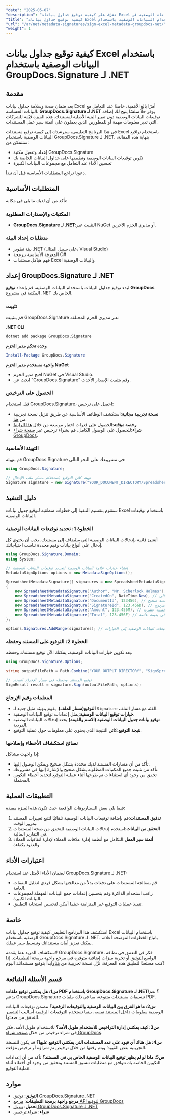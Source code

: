 ```yaml
---
"date": "2025-05-07"
"description": "تعرّف على كيفية توقيع جداول بيانات Excel بأمان باستخدام تواقيع البيانات الوصفية في GroupDocs.Signature لـ .NET. اضمن صحة مستنداتك وسلامتها بسهولة."
"title": "كيفية توقيع جداول بيانات Excel باستخدام البيانات الوصفية باستخدام GroupDocs.Signature لـ .NET"
"url": "/ar/net/metadata-signatures/sign-excel-metadata-groupdocs-net/"
"weight": 1
---
```


# كيفية توقيع جداول بيانات Excel باستخدام البيانات الوصفية باستخدام GroupDocs.Signature لـ .NET

## مقدمة

يعد ضمان صحة وسلامة جداول بيانات Excel أمرًا بالغ الأهمية، خاصةً عند التعامل مع البيانات الحساسة. **GroupDocs.Signature لـ .NET** يوفر حلاً سلسًا يتيح لك إضافة توقيعات البيانات الوصفية دون تغيير البنية الأصلية لمستندك. هذه الميزة قيّمة للشركات التي تدير معلومات مهمة أو للمطورين الذين يعملون على أتمتة سير عمل المستندات.

في هذا البرنامج التعليمي، سنرشدك إلى كيفية توقيع مستندات Excel باستخدام تواقيع البيانات الوصفية باستخدام GroupDocs.Signature لـ .NET. بنهاية هذه المقالة، ستتمكن من:
- إعداد وتفعيل مكتبة GroupDocs.Signature
- تكوين توقيعات البيانات الوصفية وتطبيقها على جداول البيانات الخاصة بك
- تحسين الأداء عند التعامل مع مجموعات البيانات الكبيرة

دعونا نراجع المتطلبات الأساسية قبل أن نبدأ.

## المتطلبات الأساسية

تأكد من أن لديك ما يلي في مكانه:

### المكتبات والإصدارات المطلوبة

- **GroupDocs.Signature لـ .NET**:التثبيت عبر NuGet أو مديري الحزم الآخرين.
  
### متطلبات إعداد البيئة

- بيئة تطوير .NET (على سبيل المثال، Visual Studio)
- المعرفة الأساسية ببرمجة C#
- فهم هياكل مستندات Excel والبيانات الوصفية

## إعداد GroupDocs.Signature لـ .NET

لبدء توقيع جداول البيانات باستخدام البيانات الوصفية، قم بإعداد **توقيع GroupDocs** المكتبة في مشروع .NET الخاص بك.

### تثبيت

قم بتثبيت GroupDocs.Signature عبر مديري الحزم المختلفة:

**.NET CLI**
```bash
dotnet add package GroupDocs.Signature
```

**وحدة تحكم مدير الحزم**
```powershell
Install-Package GroupDocs.Signature
```

**واجهة مستخدم مدير الحزم NuGet**
- افتح مدير الحزم NuGet في Visual Studio.
- ابحث عن "GroupDocs.Signature" وقم بتثبيت الإصدار الأحدث.

### الحصول على الترخيص

قبل استخدام GroupDocs.Signature، احصل على ترخيص:
- **نسخة تجريبية مجانية**:استكشف الوظائف الأساسية عن طريق تنزيل نسخة تجريبية من [هنا](https://releases.groupdocs.com/signature/net/).
- **رخصة مؤقتة**:الحصول على قدرات اختبار موسعة من خلال [هذا الرابط](https://purchase.groupdocs.com/temporary-license/).
- **شراء**:للحصول على الوصول الكامل، قم بشراء ترخيص عبر [صفحة شراء GroupDocs](https://purchase.groupdocs.com/buy).

### التهيئة الأساسية

قم بتهيئة GroupDocs.Signature في مشروعك على النحو التالي:

```csharp
using GroupDocs.Signature;

// تهيئة كائن التوقيع باستخدام مسار ملف الإدخال
Signature signature = new Signature("YOUR_DOCUMENT_DIRECTORY/Spreadsheet.xlsx");
```

## دليل التنفيذ

سنقوم بتقسيم التنفيذ إلى خطوات منطقية لتوقيع جدول بيانات Excel باستخدام توقيعات البيانات الوصفية.

### الخطوة 1: تحديد توقيعات البيانات الوصفية

أنشئ قائمة بإدخالات البيانات الوصفية التي ستُضاف إلى مستندك. يجب أن يحتوي كل إدخال على أنواع بيانات وقيم محددة تناسب احتياجاتك.

```csharp
using GroupDocs.Signature.Domain;
using System;

// إنشاء خيارات علامة البيانات الوصفية لتحديد توقيعات البيانات الوصفية
MetadataSignOptions options = new MetadataSignOptions();

SpreadsheetMetadataSignature[] signatures = new SpreadsheetMetadataSignature[]
{
    new SpreadsheetMetadataSignature("Author", "Mr. Scherlock Holmes"), // إضافة المؤلف كقيمة سلسلة
    new SpreadsheetMetadataSignature("CreatedOn", DateTime.Now), // إضافة تاريخ الإنشاء مع الطابع الزمني الحالي
    new SpreadsheetMetadataSignature("DocumentId", 123456), // تعيين معرف مستند صحيح
    new SpreadsheetMetadataSignature("SignatureId", 123.456D), // تعيين معرف توقيع مزدوج
    new SpreadsheetMetadataSignature("Amount", 123.456M), // تعيين المبلغ كقيمة عشرية
    new SpreadsheetMetadataSignature("Total", 123.456F) // تعيين الإجمالي بقيمة عائمة
};

options.Signatures.AddRange(signatures); // إضافة جميع توقيعات البيانات الوصفية إلى الخيارات
```

### الخطوة 2: التوقيع على المستند وحفظه

بعد تكوين خيارات البيانات الوصفية، يمكنك الآن توقيع مستندك وحفظه.

```csharp
using GroupDocs.Signature.Options;

string outputFilePath = Path.Combine("YOUR_OUTPUT_DIRECTORY", "SignSpreadsheetWithMetadata", "SignedWithMetadata.xlsx");

// توقيع المستند وحفظه في مسار الإخراج المحدد
SignResult result = signature.Sign(outputFilePath, options);
```

### المعلمات وقيم الإرجاع

- **التوقيع(مسار الملف)**: يقوم بتهيئة مثيل جديد لـ `Signature` الفئة مع مسار الملف.
- **خيارات توقيع البيانات الوصفية**:يمثل إعدادات توقيع البيانات الوصفية.
- **توقيع بيانات جدول البيانات الوصفية (الاسم والقيمة)**:يحدد إدخالات البيانات الوصفية الفردية.
- **نتيجة التوقيع**:كائن النتيجة الذي يحتوي على معلومات حول عملية التوقيع.

### نصائح استكشاف الأخطاء وإصلاحها

إذا واجهت مشاكل:
- تأكد من أن مسارات المستند لديك محددة بشكل صحيح ويمكن الوصول إليها.
- تأكد من تثبيت جميع المكتبات المطلوبة بشكل صحيح والإشارة إليها في مشروعك.
- تحقق من وجود أي استثناءات تم طرحها أثناء عملية التوقيع لتحديد أخطاء التكوين المحتملة.

## التطبيقات العملية

فيما يلي بعض السيناريوهات الواقعية حيث تكون هذه الميزة مفيدة:
1. **تدقيق المستندات**:قم بإضافة توقيعات البيانات الوصفية تلقائيًا لتتبع تغييرات المستند بمرور الوقت.
2. **التحقق من البيانات**:استخدم إدخالات البيانات الوصفية للتحقق من صحة المستندات في التقارير المالية.
3. **أتمتة سير العمل**:التكامل مع أنظمة إدارة علاقات العملاء لإدارة اتفاقيات العملاء والعقود بكفاءة.

## اعتبارات الأداء

لضمان الأداء الأمثل عند استخدام GroupDocs.Signature لـ .NET:
- قم بمعالجة المستندات على دفعات بدلاً من معالجتها بشكل فردي لتقليل النفقات العامة.
- راقب استخدام الذاكرة وقم بتحسين إعدادات جمع البيانات المهملة لمجموعات البيانات الكبيرة.
- تنفيذ عمليات التوقيع غير المتزامنة حيثما أمكن لتحسين استجابة التطبيق.

## خاتمة

استكشف هذا البرنامج التعليمي كيفية توقيع جداول بيانات Excel باستخدام البيانات الوصفية باستخدام GroupDocs.Signature لـ .NET. باتباع الخطوات الموضحة أعلاه، يمكنك تعزيز أمان مستنداتك وتبسيط سير عملك.

لاستكشاف المزيد عما يقدمه GroupDocs.Signature، فكر في التعمق في نطاقه الواسع [التوثيق](https://docs.groupdocs.com/signature/net/) أو تجربة ميزات إضافية متوفرة في مرجع واجهة برمجة التطبيقات. إذا كنت مستعدًا لتطبيق هذه المعرفة، نزّل نسخة تجريبية من [هنا](https://releases.groupdocs.com/signature/net/)وابدأ بتوقيع مستنداتك اليوم!

## قسم الأسئلة الشائعة

**س1: هل يمكنني توقيع ملفات PDF باستخدام GroupDocs.Signature لـ .NET؟**
نعم! يدعم GroupDocs.Signature تنسيقات مستندات متنوعة، بما في ذلك ملفات PDF.

**س2: ما هو الفرق بين البيانات الوصفية والتوقيعات الرقمية؟**
تتضمن توقيعات البيانات الوصفية معلومات داخل المستند نفسه، بينما تستخدم التوقيعات الرقمية أساليب التشفير للتحقق من صحتها.

**س3: كيف يمكنني إدارة التراخيص للاستخدام طويل الأمد؟**
للاستخدام طويل الأمد، فكر في شراء ترخيص من خلال [صفحة شراء GroupDocs](https://purchase.groupdocs.com/buy).

**س4: هل هناك أي قيود على عدد المستندات التي يمكنني التوقيع عليها؟**
قد يكون للنسخة التجريبية بعض القيود؛ ويتم رفعها من خلال ترخيص تم شراؤه أو ترخيص مؤقت.

**س5: ماذا لو لم يظهر توقيع البيانات الوصفية الخاص بي في المستند؟**
تأكد من أن إعدادات التكوين الخاصة بك تتوافق مع متطلبات تنسيق المستند وتحقق من وجود أي أخطاء أثناء عملية التوقيع.

## موارد
- **التوثيق**: [توثيق GroupDocs.Signature .NET](https://docs.groupdocs.com/signature/net/)
- **مرجع واجهة برمجة التطبيقات**: [مرجع API لتوقيع GroupDocs](https://reference.groupdocs.com/signature/net/)
- **تحميل**: [تنزيل GroupDocs.Signature لـ .NET](https://releases.groupdocs.com/signature/net/)
- **شراء**: [شراء ترخيص](https://purchase.groupdocs.com/buy)